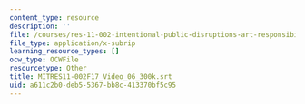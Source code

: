 ```yaml
---
content_type: resource
description: ''
file: /courses/res-11-002-intentional-public-disruptions-art-responsibility-and-pedagogy-fall-2017/a611c2b0deb55367bb8c413370bf5c95_MITRES11-002F17_Video_06_300k.vtt
file_type: application/x-subrip
learning_resource_types: []
ocw_type: OCWFile
resourcetype: Other
title: MITRES11-002F17_Video_06_300k.srt
uid: a611c2b0-deb5-5367-bb8c-413370bf5c95
---
```

